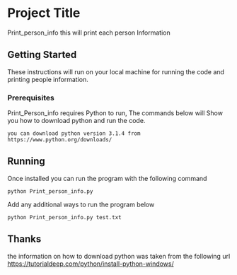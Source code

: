 # Project Title

Print_person_info
this will print each person Information

## Getting Started

These instructions will run on your local machine for running the code and printing people information.
### Prerequisites

Print_Person_info requires Python to run, The commands below will Show you how to download python and run the code.

```
you can download python version 3.1.4 from https://www.python.org/downloads/

```

## Running
Once installed you can run the program with the following command

```
python Print_person_info.py
```

Add any additional ways to run the program below

```
python Print_person_info.py test.txt
```

## Thanks
the information on how to download python was taken from the following url
https://tutorialdeep.com/python/install-python-windows/